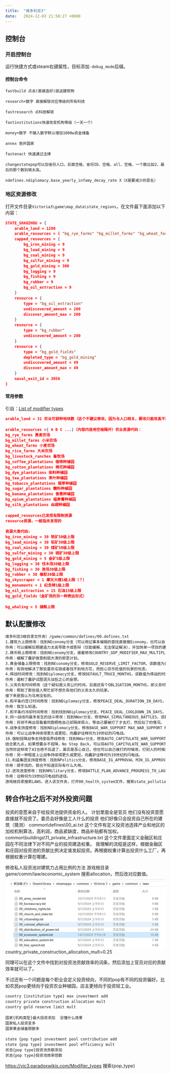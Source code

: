 ```yaml
---
title:  "维多利亚3"
date:   2024-12-03 21:58:27 +0800
---
```


## 控制台

### 开启控制台

运行快捷方式或steam右键属性，目标添加`-debug_mode`后缀。

#### 控制台命令

``` shell
fastbuild 点击(直接造好)就送建筑物

research+数字 直接解锁对应等级的所有科技

fastresearch 点科技解锁

fastinstitutions快速改变机构等级（一天一个）

money+数字 不输入数字默认增加1000w资金储备

annex 吞并国家

fastenact 快速通过法律

changestatepop可以加省份人口，后面空格、省份ID、空格、all、空格、一个数比如2，最后的那个数别填太高。

ndefines.ndiplomacy.base_yearly_infamy_decay_rate X（X是要减少的恶名）
```

### 地区资源修改

打开文件目录`Victoria3\game\map_data\state_regions`，在文件最下面添加以下内容：

``` json
STATE_SHAOZHOU = {
    arable_land = 1200
    arable_resources = { "bg_rye_farms" "bg_millet_farms" "bg_wheat_farms" "bg_rice_farms" "bg_livestock_ranches" "bg_coffee_plantations" "bg_cotton_plantations" "bg_dye_plantations" "bg_tea_plantations" "bg_tobacco_plantations" "bg_sugar_plantations" "bg_banana_plantations" "bg_opium_plantations" "bg_silk_plantations" }
    capped_resources = {
        bg_iron_mining = 9
        bg_lead_mining = 9
        bg_coal_mining = 9
        bg_sulfur_mining = 9
        bg_gold_mining = 300
        bg_logging = 9
        bg_fishing = 9
        bg_rubber = 9
        bg_oil_extraction = 9
    }
    resource = {
        type = "bg_oil_extraction"
        undiscovered_amount = 200
        discover_amount_max = 200
    }
    resource = {
        type = "bg_rubber"
        undiscovered_amount = 200
    }
    resource = {
        type = "bg_gold_fields"
        depleted_type = "bg_gold_mining"
        undiscovered_amount = 49
        discover_amount_max = 49
    }
    naval_exit_id = 3056
}
```

#### 常用参数

引自：[List of modifier types](https://vic3.paradoxwikis.com/Modifier_types)

``` json
arable_land = 31 农业可耕种地块数（这个不建议修改，因为与人口相关，要改只能改高不能改低）

arable_resources ={ A B C ...}（内部内容用空格隔开）农业资源代码：
bg_rye_farms 黑麦农场
bg_millet_farms 小米农场
bg_wheat_farms 小麦农场
bg_rice_farms 大米农场
bg_livestock_ranches 畜牧场
bg_coffee_plantations 咖啡种植园
bg_cotton_plantations 棉花种植园
bg_dye_plantations 染料种植园
bg_tea_plantations 茶叶种植园
bg_tobacco_plantations 烟草种植园
bg_sugar_plantations 糖料种植园
bg_banana_plantations 香蕉种植园
bg_opium_plantations 福寿膏种植园
bg_silk_plantations 丝绸种植园

capped_resources已发现有限制资源
resource资源，一般指未发现的

资源大类代码:
bg_iron_mining = 30 铁矿30级上限
bg_lead_mining = 30 铅矿30级上限
bg_coal_mining = 30 煤矿30级上限
bg_sulfur_mining = 30 硫矿30级上限
bg_gold_mining = 5 金矿5级上限
bg_logging = 30 伐木场30级上限
bg_fishing = 30 渔场30级上限
bg_rubber = 30 橡胶30级上限
bg_skyscraper = 1 摩天大楼1级上限（？）
bg_monuments = 1 纪念碑1级上限
bg_oil_extraction = 15 石油15级上限
bg_gold_fields（金矿场的另一种表达形式）

bg_whaling = 5 捕鲸上限
```

## 默认配置修改

```bash
维多利亚3根目录文件夹）/game/common/defines/00.defines.txt
1.建筑力上限修改：找到NEconomy分支（可以用记事本编辑的查找直接搜Economy，也可以自己找，分支是独立列出来了一条，找起来很简单），接着修改MAX_WEEKLY_CONSTRUCTION_PROGRESS和MAX_WEEKLY_CONSTRUCTION_ALLOCATION后的数字为你想要的建造力上限，前者是项目建造力上限，后者是分配给项目的建造力上限，故两个都需要改，缺一不可。（PS：虽然这一点我没实践过，但字面理解应该是前者决定实际建造力上限，毕竟要先有项目建造力上限再分配建造力，即后者可以是1000=，但前者必须保证是大于等于1000，否则如前者是500后者却是1000的情况下，大概率实际建造力只有500。当然也可以直接两个数值相等，一劳永逸不用想那么多。至于我说的是否正确，如果有人实践了可以告知一下）
作用：可以缓解后期建造力太高导致卡成答辩（仅能缓解，无法保证解决），并加快单一项目的建造速度，防止后期明明有几千建造力，但只能看着一个b项目要跑几十周才能跑完。
2.铸币税上限修改：找到NEconomy分支，接着修改COUNTRY_GDP_MODIFIER_MAX_MULTIPLIER（注：单位为个）
作用：缓解了蠢驴故意削弱大清的邪恶计划。
3.黄金储备上限修改：找到NEconomy分支，修改GOLD_RESERVE_LIMIT_FACTOR，该数值为黄金储备上限与GDP的比值，即如果你GDP是200M，你改的数值是2，那么黄金储备上限是400M。
作用：有效地解决了那些喜欢屯钱或者找不到地方花，而担心货币贬值的玩家的忧虑。
4.停战时间修改：找到NDiplomacy分支，修改DEFAULT_TRUCE_MONTHS，该数值为停战的时间，单位为月，即你改为几个月就停战几个月。
作用：遏制了蠢驴试图泯灭战狂之心的妄想。
5.义务负有时间修改（这个疑似是义务公约时间，后面还有个OBLIGATION_MONTHS，即义务时间）：找到NDiplomacy分支，修改OBLIGATION_FORCED_PACT_MONTHS，该数值为义务负有的时间，单位为月，即你改为几个月义务就将持续几个月。
作用：帮助了那些摇人帮忙却不想负有他们的义务太久的玩家。
接下来是我认为鸟用没有的。
6.和平条约签订时间修改：找到NDiplomacy分支，修改PEACE_DEAL_DURATION_IN_DAYS，该数值为和平条约时间，单位为天，即你改为多少天那么和平条约就会持续多久。（感觉没什么鸟用）
作用：我怎么知道。
7.和平条约冷却时间修改：找到找到NDiplomacy分支，PEACE_DEAL_COOLDOWN_IN_DAYS，该数值为和平条约时间，单位为天，即你改为多少天那么和平条约的冷却就是多少天。（感觉没什么鸟用）
8.同一战线内最多发生的战斗修改：找到NWar分支，修改MAX_SIMULTANEOUS_BATTLES，该数值为同一战线内最多发生的战斗数，前提条件是在前线的将领数，例如你改为5，但你前线只有3个将领，那么最多只能产生三场战斗。
作用：将领不再出现看着同胞牺牲自己却隔岸观火，等自己要被打了才去打，然后似了的情况。
9.战争支持度修改：找到NDiplomacy分支，修改BASE_WAR_SUPPORT MAX_WAR_SUPPORT MIN_WAR_SUPPORT。按自左往右的顺序释义为：基础战争支持度 最大战争支持度 最低战争支持度。该数值皆为字面意思，非比例，即你改为多少点那你的相应的战争支持度是多少点。
作用：可以让战争持续得更久或更短，向蠢驴诠释何为19世纪的闪电战。
10.强制投降战争支持度临界线修改：找到NWar分支，修改AUTO_CAPITULATE_WAR_SUPPORT，该数值为强制投降战争支持度临界线，即当你的战争支持度低于该临界线，你将强制投降。例如你改为了99，那么恭喜你开战后光速投降，甚至说你改为100直接开战即投降。（但我不确认改成100有没有用，待各位实践了）
结合第九点，如果想要永不投降，No Step Back，可以将AUTO_CAPITULATE_WAR_SUPPORT的数值改为低于最低战争支持度。即如果你的最低战争支持度是-100，那么你的强制投降战争支持度临界值只要小于-100，理论上说就不可能会被强制投降了。当然该理论有待实践，我只是根据字面意思得出自己的理解。
当然你这样改了AI也绝不后退了，属实是恶心自己，但也可以自己被打的时候改，打别人的时候推出去把Defines改回去。
作用：另一种程度上让战争持续得更久或更短，向蠢驴诠释何为19世纪的闪电战。
11.利益集团支持度修改：找到NPolitics分支，修改BASE_IG_APPROVAL MIN_IG_APPROVAL MAX_IG_APPROVAL（基础利益集团支持度、最低利益集团支持度、最大利益集团支持度。该数值非比例，即你改为多少）那么相应的支持度数值就是多少。
作用：顺手找的，我也不知道实际有什么大用。
12.进攻进度修改：找到NMilitary分支，修改BATTLE_PLAN_ADVANCE_PROGRESS_TO_LAUNCH BATTLE_PLAN_SWITCH_ORDER_LOST_PROGRESS_PERCENT（进攻施行所需的计划进度、进攻命令切换为防御命令所失去的计划进度）
作用：诠释何为19世纪闪电战的途径。
游戏根目录搜索LAWS，进入该文件夹，打开00_health_system文件，搜索state_pollution_reduction_health_mult字条，他后面的数值就是法律每等级减少的污染，建议最后一个0.15的公共医疗改成0.18，配合科技的10%刚好100%
```

## 转合作社之后不对外投资问题

投资的意愿来自于给投资池提供资金的人。 计划里面全是官员 他们没有投资意愿 直接就不投资了。委员会好像是工人什么的投资 他们好像只会投资自己所在的建筑（猜测）
common\defines\00_ai.txt 这个文件有定义投资池选择产业和地区的加权机制算法，高利润，商品紧缺度，商品补贴都有加权。
common\buildings\11_private_infrastructure.txt 这个文件里面定义金融区和庄园在不同法律下对不同产业的投资建造权重。
我理解的流程是这样，根据金融区和庄园对投资池的贡献比例决定谁发起投资。再根据权重计算出投资什么工厂，再根据权重计算在哪建。

修改私人投资池对建筑力占用比例的方法
    游戏根目录
    game/comm/law/economic_system
    搜索allocation，然后改对应数值。
![alt text](/files/image1.png)
country_private_construction_allocation_mult=0.25

同理可以在这个文件中找到对投资池贡献效率的词条，然后添加上官员对应的贡献效率就可以了。

不过还有一个问题是每个职业会定义投资倾向，不同的pop有不同的投资偏好。比如农民pop更倾向于投资农业种植园，店主更倾向于投资轻工业。

```bash
country {institution type} max investment add
country private construction allocation mult
country gold reserve limit mult

国家{机构类型}最大投资添加  没懂什么效果
国家私人投资变多
国家黄金储备限额多

state {pop type} investment pool contribution add
state {pop type} investment pool efficiency mult
状态{pop type}投资池贡献添加
状态{pop type}投资池效率倍数
```

<https://vic3.paradoxwikis.com/Modifier_types>
搜索{pop_type}
